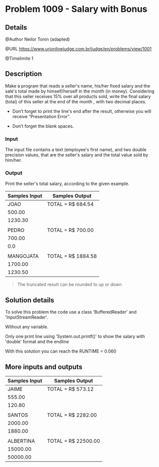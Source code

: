 # Problem 1009 - Salary with Bonus

## Details

@Author Neilor Tonin (adapted)

@URL https://www.urionlinejudge.com.br/judge/en/problems/view/1001

@Timelimite 1

## Description

Make a program that reads a seller's name, his/her fixed salary and the sale's total made by himself/herself in the month (in money). Considering that this seller receives 15% over all products sold, write the final salary (total) of this seller at the end of the month , with two decimal places.

- Don’t forget to print the line's end after the result, otherwise you will receive “Presentation Error”.

- Don’t forget the blank spaces.

### Input

The input file contains a text (employee's first name), and two double precision values, that are the seller's salary and the total value sold by him/her.

### Output

Print the seller's total salary, according to the given example.

| Samples Input | Samples Output|
|---------------|---------------|
| JOAO | TOTAL = R$ 684.54 |
| 500.00 | |
| 1230.30 | |
| | |
| PEDRO | TOTAL = R$ 700.00 |
| 700.00 | |
| 0.0 | |
| | |
| MANGOJATA | TOTAL = R$ 1884.58 |
| 1700.00 | |
| 1230.50 | |

> The truncated result can be rounded to up or down

## Solution details

To solve this problem the code use a class 'BufferedReader' and 'InputStreamReader'.

Without any variable.

Only one print line using 'System.out.printf()' to show the salary with 'double' format and the endline

With this solution you can reach the RUNTIME = 0.060

## More inputs and outputs

| Samples Input | Samples Output|
|---------------|---------------|
| JAIME | TOTAL = R$ 573.12 |
| 555.00 | |
| 120.80 | |
| | |
| SANTOS | TOTAL = R$ 2282.00 |
| 2000.00 | |
| 1880.00 | |
| | |
| ALBERTINA | TOTAL = R$ 22500.00 |
| 15000.00 | |
| 50000.00 | |

